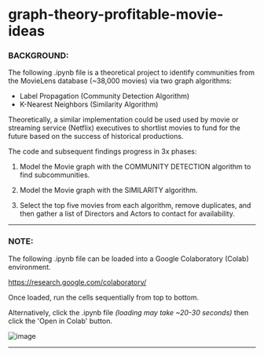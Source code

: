 # graph-theory-profitable-movie-ideas

### BACKGROUND: 

The following .ipynb file is a theoretical project to identify communities from the MovieLens database (~38,000 movies) via two graph algorithms: 

- Label Propagation (Community Detection Algorithm)
- K-Nearest Neighbors (Similarity Algorithm) 

Theoretically, a similar implementation could be used used by movie or streaming service (Netflix) executives to shortlist movies to fund for the future based on the success of historical productions.

The code and subsequent findings progress in 3x phases:

1. Model the Movie graph with the COMMUNITY DETECTION algorithm to find subcommunities.

2. Model the Movie graph with the SIMILARITY algorithm.

3. Select the top five movies from each algorithm, remove duplicates, and then gather a list of Directors and Actors to contact for availability.

---

### NOTE: 

The following .ipynb file can be loaded into a Google Colaboratory (Colab) environment. 

https://research.google.com/colaboratory/

Once loaded, run the cells sequentially from top to bottom.

Alternatively, click the .ipynb file _(loading may take ~20-30 seconds)_ then click the 'Open in Colab' button.

![image](https://user-images.githubusercontent.com/17456203/170380038-98cc73e6-6472-4b7a-b9b8-1deed347396c.png)

---
